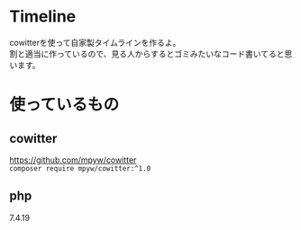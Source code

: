# Timeline
cowitterを使って自家製タイムラインを作るよ。  
割と適当に作っているので、見る人からするとゴミみたいなコード書いてると思います。

# 使っているもの
## cowitter
https://github.com/mpyw/cowitter  
``` composer require mpyw/cowitter:^1.0 ```

## php
7.4.19